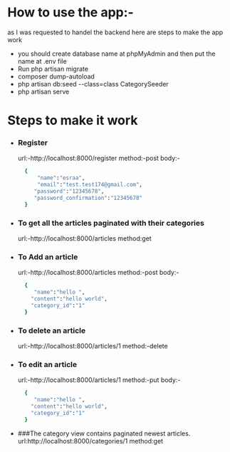 # How to use the app:-
as I was requested to handel the backend here are steps to make the app work 
- you should create database name at phpMyAdmin and then put the name at .env file
- Run php artisan migrate
- composer dump-autoload
- php artisan db:seed --class=class CategorySeeder
- php artisan serve
# Steps to make it work
-  ### Register
    url:-http://localhost:8000/register
    method:-post
    body:-
    ```sh   
      {
          "name":"esraa",  
          "email":"test.test174@gmail.com",
         "password":"12345678",
         "password_confirmation":"12345678"
      }
      ```
    
-  ### To get all the articles paginated with their categories
     url:-http://localhost:8000/articles
    method:get
-  ### To Add an article 
      url:-http://localhost:8000/articles
    method:-post
    body:-
    ```sh   
      {
         "name":"hello ",
        "content":"hello world",
        "category_id":"1"
      }
      ```
-  ### To delete an article 
      url:-http://localhost:8000/articles/1
    method:-delete
-  ### To edit an article 
     url:-http://localhost:8000/articles/1
    method:-put
    body:-
    ```sh   
      {
         "name":"hello ",
        "content":"hello world",
        "category_id":"1"
      }
      ```
-  ###The category view contains paginated newest articles.
     url:http://localhost:8000/categories/1
    method:get

    



 
